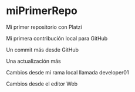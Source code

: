 # miPrimerRepo
Mi primer repositorio con Platzi

Mi primera contribución local para GitHub

Un commit más desde GitHub

Una actualización más

Cambios desde mi rama local llamada developer01

Cambios desde el editor Web